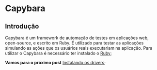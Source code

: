 # Capybara 

## Introdução

Capybara é um framework de automação de testes em aplicações web, open-source, e escrito em Ruby. É utilizado para testar as aplicações simulando as ações que os usuários reais executariam na aplicação. Para utilizar o Capybara é necessário ter instalado o [Ruby](https://github.com/brunobatista25/best_archer/blob/master/tests/ConfiguracaoRuby/configuracao_ruby.md); 

**Vamos para o próximo post** [Instalando os drivers](https://github.com/brunobatista25/best_archer/blob/master/tests/Capybara/02-instalando_drivers.md);